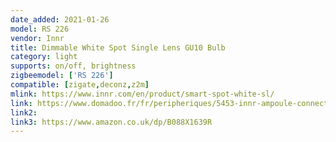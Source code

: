 ```yaml
---
date_added: 2021-01-26
model: RS 226
vendor: Innr
title: Dimmable White Spot Single Lens GU10 Bulb
category: light
supports: on/off, brightness
zigbeemodel: ['RS 226']
compatible: [zigate,deconz,z2m]
mlink: https://www.innr.com/en/product/smart-spot-white-sl/
link: https://www.domadoo.fr/fr/peripheriques/5453-innr-ampoule-connectee-type-gu10-zigbee-30-pack-de-2-ampoules-blanc-chaud-2700k-8718781552695.html
link2:
link3: https://www.amazon.co.uk/dp/B088X1639R
---
```

